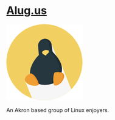 # <a href="https://alug.us" target="_blank">Alug.us</a>
![](images/landing_page/alug2.svg)

An Akron based group of Linux enjoyers.
